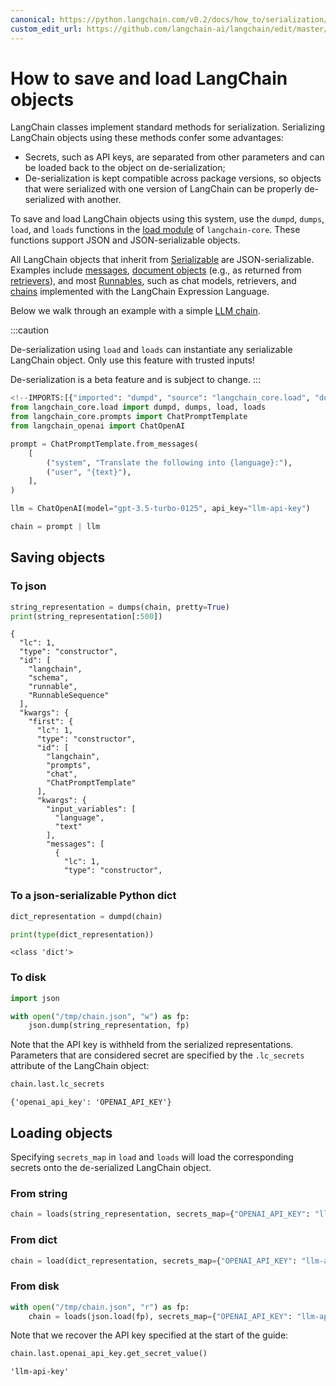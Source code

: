 ```yaml
---
canonical: https://python.langchain.com/v0.2/docs/how_to/serialization/
custom_edit_url: https://github.com/langchain-ai/langchain/edit/master/docs/docs/how_to/serialization.ipynb
---
```


# How to save and load LangChain objects

LangChain classes implement standard methods for serialization. Serializing LangChain objects using these methods confer some advantages:

- Secrets, such as API keys, are separated from other parameters and can be loaded back to the object on de-serialization;
- De-serialization is kept compatible across package versions, so objects that were serialized with one version of LangChain can be properly de-serialized with another.

To save and load LangChain objects using this system, use the `dumpd`, `dumps`, `load`, and `loads` functions in the [load module](https://api.python.langchain.com/en/latest/core_api_reference.html#module-langchain_core.load) of `langchain-core`. These functions support JSON and JSON-serializable objects.

All LangChain objects that inherit from [Serializable](https://api.python.langchain.com/en/latest/load/langchain_core.load.serializable.Serializable.html) are JSON-serializable. Examples include [messages](https://api.python.langchain.com/en/latest/core_api_reference.html#module-langchain_core.messages), [document objects](https://api.python.langchain.com/en/latest/documents/langchain_core.documents.base.Document.html) (e.g., as returned from [retrievers](/docs/concepts/#retrievers)), and most [Runnables](/docs/concepts/#langchain-expression-language-lcel), such as chat models, retrievers, and [chains](/docs/how_to/sequence) implemented with the LangChain Expression Language.

Below we walk through an example with a simple [LLM chain](/docs/tutorials/llm_chain).

:::caution

De-serialization using `load` and `loads` can instantiate any serializable LangChain object. Only use this feature with trusted inputs!

De-serialization is a beta feature and is subject to change.
:::

```python
<!--IMPORTS:[{"imported": "dumpd", "source": "langchain_core.load", "docs": "https://api.python.langchain.com/en/latest/load/langchain_core.load.dump.dumpd.html", "title": "How to save and load LangChain objects"}, {"imported": "dumps", "source": "langchain_core.load", "docs": "https://api.python.langchain.com/en/latest/load/langchain_core.load.dump.dumps.html", "title": "How to save and load LangChain objects"}, {"imported": "load", "source": "langchain_core.load", "docs": "https://api.python.langchain.com/en/latest/load/langchain_core.load.load.load.html", "title": "How to save and load LangChain objects"}, {"imported": "loads", "source": "langchain_core.load", "docs": "https://api.python.langchain.com/en/latest/load/langchain_core.load.load.loads.html", "title": "How to save and load LangChain objects"}, {"imported": "ChatPromptTemplate", "source": "langchain_core.prompts", "docs": "https://api.python.langchain.com/en/latest/prompts/langchain_core.prompts.chat.ChatPromptTemplate.html", "title": "How to save and load LangChain objects"}, {"imported": "ChatOpenAI", "source": "langchain_openai", "docs": "https://api.python.langchain.com/en/latest/chat_models/langchain_openai.chat_models.base.ChatOpenAI.html", "title": "How to save and load LangChain objects"}]-->
from langchain_core.load import dumpd, dumps, load, loads
from langchain_core.prompts import ChatPromptTemplate
from langchain_openai import ChatOpenAI

prompt = ChatPromptTemplate.from_messages(
    [
        ("system", "Translate the following into {language}:"),
        ("user", "{text}"),
    ],
)

llm = ChatOpenAI(model="gpt-3.5-turbo-0125", api_key="llm-api-key")

chain = prompt | llm
```

## Saving objects

### To json

```python
string_representation = dumps(chain, pretty=True)
print(string_representation[:500])
```
```output
{
  "lc": 1,
  "type": "constructor",
  "id": [
    "langchain",
    "schema",
    "runnable",
    "RunnableSequence"
  ],
  "kwargs": {
    "first": {
      "lc": 1,
      "type": "constructor",
      "id": [
        "langchain",
        "prompts",
        "chat",
        "ChatPromptTemplate"
      ],
      "kwargs": {
        "input_variables": [
          "language",
          "text"
        ],
        "messages": [
          {
            "lc": 1,
            "type": "constructor",
```
### To a json-serializable Python dict

```python
dict_representation = dumpd(chain)

print(type(dict_representation))
```
```output
<class 'dict'>
```
### To disk

```python
import json

with open("/tmp/chain.json", "w") as fp:
    json.dump(string_representation, fp)
```

Note that the API key is withheld from the serialized representations. Parameters that are considered secret are specified by the `.lc_secrets` attribute of the LangChain object:

```python
chain.last.lc_secrets
```

```output
{'openai_api_key': 'OPENAI_API_KEY'}
```

## Loading objects

Specifying `secrets_map` in `load` and `loads` will load the corresponding secrets onto the de-serialized LangChain object.

### From string

```python
chain = loads(string_representation, secrets_map={"OPENAI_API_KEY": "llm-api-key"})
```

### From dict

```python
chain = load(dict_representation, secrets_map={"OPENAI_API_KEY": "llm-api-key"})
```

### From disk

```python
with open("/tmp/chain.json", "r") as fp:
    chain = loads(json.load(fp), secrets_map={"OPENAI_API_KEY": "llm-api-key"})
```

Note that we recover the API key specified at the start of the guide:

```python
chain.last.openai_api_key.get_secret_value()
```

```output
'llm-api-key'
```